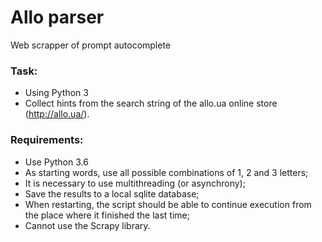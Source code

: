 # Allo parser

Web scrapper of prompt autocomplete

### Task:
- Using Python 3
- Collect hints from the search string of the allo.ua online store (http://allo.ua/).

### Requirements:
  - Use Python 3.6
  - As starting words, use all possible combinations of 1, 2 and 3 letters;
  - It is necessary to use multithreading (or asynchrony);
  - Save the results to a local sqlite database;
  - When restarting, the script should be able to continue execution from the place where it finished the last time;
  - Cannot use the Scrapy library.


